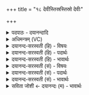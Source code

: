 +++
title = "१८ देवीस्तिस्रस्तिस्रो देवीः"

+++
<details><summary>पदपाठः - दयानन्दादि</summary>

दे॒वीः। ति॒स्रः। ति॒स्रः। दे॒वीः। पति॑म्। इन्द्र॑म्। अ॒व॒र्ध॒य॒न्। अस्पृ॑क्षत्। भार॑ती। दिव॑म्। रु॒द्रैः। य॒ज्ञम्। सर॑स्वती। इडा॑। वसु॑म॒तीति॒ वसु॑ऽमती। गृ॒हान्। व॒सु॒वन॒ इति॑ वसु॒ऽवने॑। व॒सु॒धेय॒स्येति॑ वसु॒ऽधेय॑स्य। व्य॒न्तु॒। यज॑। १८।
</details>

<details><summary>अधिमन्त्रम् (VC)</summary>

- इन्द्रो देवता
- अश्विनावृषी
- अतिजगती
- निषादः
</details>

<details><summary>दयानन्द-सरस्वती (हि) - विषयः</summary>

फिर उसी विषय को अगले मन्त्र में कहा है ॥
</details>

<details><summary>दयानन्द-सरस्वती (हि) - पदार्थः</summary>

पदार्थान्वयभाषाः -  हे विद्वन् ! जो (रुद्रैः) प्राणों से (भारती) धारण करने हारी (दिवम्) प्रकाश को (सरस्वती) विज्ञानयुक्त वाणी (यज्ञम्) सङ्गति के योग्य व्यवहार को (वसुमती) बहुत द्रव्योंवाली (इडा) प्रशंसा के योग्य वाणी (गृहान्) घरों वा गृहस्थों को धारण करती हुई (देवीः, तिस्रः) (तिस्रः, देवीः) तीन दिव्य क्रिया (यहाँ पुनरुक्ति आवश्यकता जताने के लिए है) (पतिम्) पालन करने हारे (इन्द्रम्) सूर्य के तुल्य तेजस्वी जीव को (अवर्धयन्) बढ़ाती हैं, (वसुधेयस्य) धन कोष के (वसुवने) धन दान में घरों को (व्यन्तु) प्राप्त हों, उनको आप (यज) प्राप्त हूजिये और आप (अस्पृक्षत्) अभिलाषा कीजिए ॥१८ ॥
</details>

<details><summary>दयानन्द-सरस्वती (हि) - भावार्थः</summary>

भावार्थभाषाः -  जैसे जल अग्नि और वायु की गति उत्तम क्रियाओं और सूर्य के प्रकाश को बढ़ाती हैं, वैसे जो मनुष्य सब विद्याओं का धारण करने सब क्रिया का हेतु और सब दोष गुणों को जतानेवाली तीन प्रकार की वाणी को जानते हैं, वे इस सब द्रव्यों के आधार संसार में लक्ष्मी को प्राप्त हो जाते हैं ॥१८ ॥
</details>

<details><summary>दयानन्द-सरस्वती (सं) - विषयः</summary>

पुनस्तमेव विषयमाह ॥
</details>

<details><summary>दयानन्द-सरस्वती (सं) - पदार्थः</summary>

पदार्थान्वयभाषाः -  हे विद्वन् ! या रुद्रैर्भारती दिवं सरस्वती यज्ञं वसुमतीडा गृहान् धरन्त्यो देवीस्तिस्रस्तिस्रो देवीः पतिमिन्द्रञ्चावर्द्धयन् वसुधेयस्य वसुवने गृहान् व्यन्तु तास्त्वं यज भवानस्पृक्षत् ॥१८ ॥
</details>

<details><summary>दयानन्द-सरस्वती (सं) - भावार्थः</summary>

भावार्थभाषाः -  यथा जलाग्निवायुगतयो दिव्याः क्रियाः सूर्यप्रकाशं च वर्द्धयन्ति, तथा ये मनुष्याः सकलविद्याधारिकामखिलक्रियाहेतुं सर्वदोषगुणविज्ञापिकां त्रिविधां वाचं विजानन्ति, तेऽस्मिन् सर्वद्रव्याकरे संसारे श्रियमाप्नुवन्ति ॥१८ ॥
</details>

<details><summary>सविता जोशी ← दयानन्दः (म) - भावार्थः</summary>

भावार्थभाषाः -  जसे जल, अग्नी व वायूची गती यांच्यामुळे उत्तम क्रिया होते व सूर्यप्रकाश वाढतो. तसे जी माणसे सर्व विद्या धारण करणारी वाणी, सर्व क्रियांचा हेतू असणारी वाणी व गुणदोष दाखविणारी वाणी अशी तीन प्रकारची वाणी जाणतात ती या जगात लक्ष्मीला प्रसन्न करून घेतात.
</details>